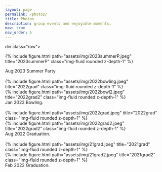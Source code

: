 ```yaml
---
layout: page
permalink: /photos/
title: Photos
description: group events and enjoyable moments.
nav: true
nav_order: 5
---
```


div class="row">
    <div class="col-sm mt-3 mt-md-0">
        {% include figure.html path="assets/img/2023summerP.jpeg" title="2023summerP" class="img-fluid rounded z-depth-1" %}
    </div>
</div>
<div class="caption">
    Aug 2023 Summer Party
</div>

<br>
<div class="row">
    <div class="col-sm mt-3 mt-md-0">
        {% include figure.html path="assets/img/2022bowling.jpeg" title="2022grad" class="img-fluid rounded z-depth-1" %}
    </div>
    <div class="col-sm mt-3 mt-md-0">
        {% include figure.html path="assets/img/2022bowl2.jpeg" title="2022grad2" class="img-fluid rounded z-depth-1" %}
    </div>
</div>
<div class="caption">
    Jan 2023 Bowling.
</div>


<br>
<div class="row">
    <div class="col-sm-6 mt-4 mt-md-0">
        {% include figure.html path="assets/img/2022grad.jpeg" title="2022grad" class="img-fluid rounded z-depth-1" %}
    </div>
    <div class="col-sm-5 mt-3 mt-md-0">
        {% include figure.html path="assets/img/2022grad2.jpeg" title="2022grad2" class="img-fluid rounded z-depth-1" %}
    </div>
</div>
<div class="caption">
    Aug 2022 Graduation.
</div>


<br>
<div class="row">
    <div class="col-sm-7 mt-4 mt-md-0">
        {% include figure.html path="assets/img/21grad.jpeg" title="2021grad" class="img-fluid rounded z-depth-1" %}
    </div>
    <div class="col-sm-4 mt-3 mt-md-0">
        {% include figure.html path="assets/img/21grad2.jpeg" title="2021grad2" class="img-fluid rounded z-depth-1" %}
    </div>
</div>
<div class="caption">
    Feb 2022 Graduation.
</div>


